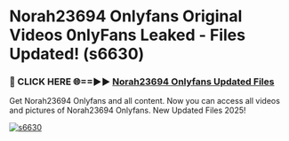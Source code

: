 # Norah23694 Onlyfans Original Videos 0nlyFans Leaked - Files Updated! (s6630)

<h3>🔴 CLICK HERE 🌐==►► <a href="https://tinyurl.com/ehrbuxhb" rel="nofollow">Norah23694 Onlyfans Updated Files</a></h3>

Get Norah23694 Onlyfans and all content. Now you can access all videos and pictures of Norah23694 Onlyfans. New Updated Files 2025!

[![s6630](https://i.imgur.com/lVYEuWS.gif)](https://tinyurl.com/ehrbuxhb)
